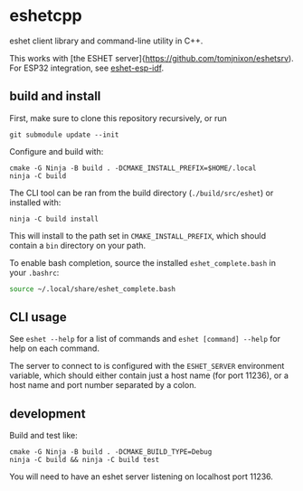 # eshetcpp

eshet client library and command-line utility in C++.

This works with [the ESHET server]{https://github.com/tomjnixon/eshetsrv). For
ESP32 integration, see
[eshet-esp-idf](https://github.com/tomjnixon/eshet-esp-idf).

## build and install

First, make sure to clone this repository recursively, or run

```
git submodule update --init
```

Configure and build with:

```
cmake -G Ninja -B build . -DCMAKE_INSTALL_PREFIX=$HOME/.local
ninja -C build
```

The CLI tool can be ran from the build directory (`./build/src/eshet`) or
installed with:

```
ninja -C build install
```

This will install to the path set in `CMAKE_INSTALL_PREFIX`, which should
contain a `bin` directory on your path.

To enable bash completion, source the installed `eshet_complete.bash` in your
`.bashrc`:

```bash
source ~/.local/share/eshet_complete.bash
```

## CLI usage

See `eshet --help` for a list of commands and `eshet [command] --help` for help
on each command.

The server to connect to is configured with the `ESHET_SERVER` environment
variable, which should either contain just a host name (for port 11236), or a
host name and port number separated by a colon.

## development

Build and test like:

    cmake -G Ninja -B build . -DCMAKE_BUILD_TYPE=Debug
    ninja -C build && ninja -C build test

You will need to have an eshet server listening on localhost port 11236.
